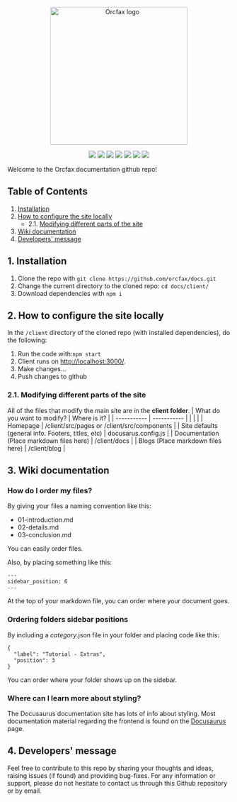 <p align="center">
  <img src="https://pbs.twimg.com/profile_images/1475500018689732611/Vfiycs49_400x400.jpg" alt="Orcfax logo"width="310">
</p>
<p align="center">
<img src="https://img.shields.io/badge/javascript-%23323330.svg?style=for-the-badge&logo=javascript&logoColor=%23F7DF1E"/>
<img src="https://img.shields.io/badge/markdown-%23000000.svg?style=for-the-badge&logo=markdown&logoColor=white"/>
<img src="https://img.shields.io/badge/shell_script-%23121011.svg?style=for-the-badge&logo=gnu-bash&logoColor=white"/>
<img src="https://img.shields.io/badge/nginx-%23009639.svg?style=for-the-badge&logo=nginx&logoColor=white"/>
<img src="https://img.shields.io/badge/github-%23121011.svg?style=for-the-badge&logo=github&logoColor=white"/>
<img src="https://img.shields.io/badge/React-20232A?style=for-the-badge&logo=react&logoColor=61DAFB"/>
<img src="https://img.shields.io/badge/Flask-20232A?style=for-the-badge&logo=flask&logoColor=white"/>
</p>
Welcome to the Orcfax documentation github repo!

## Table of Contents
1. [Installation](https://github.com/orcfax/docs#1-installation)
2. [How to configure the site locally](https://github.com/orcfax/docs#2-how-to-configure-the-site-locally)
   * 2.1. [Modifying different parts of the site](https://github.com/orcfax/docs#21-modifying-different-parts-of-the-site)
3. [Wiki documentation](https://github.com/orcfax/docs#3-wiki-documentation)
4. [Developers' message](https://github.com/orcfax/docs#4-developers-message)


## 1. Installation

<ol>
  <li>Clone the repo with <code>git clone https://github.com/orcfax/docs.git</code></li>
  <li>Change the current directory to the cloned repo: <code>cd docs/client/</code></li>
  <li>Download dependencies with <code>npm i</code></li>
</ol>

## 2. How to configure the site locally

In the `/client` directory of the cloned repo (with installed dependencies), do the following:
<ol>
  <li>Run the code with:<code>npm start</code></li>
  <li>Client runs on <a href="http://localhost:3000/" target="_blank">http://localhost:3000/</a>.</li>
  <li>Make changes...</li>
  <li>Push changes to github</li>
</ol>

### 2.1. Modifying different parts of the site

All of the files that modify the main site are in the <b>client folder</b>.
|    What do you want to modify?   | Where is it?    |
| ----------- | ----------- |
|       |     |
| Homepage   | /client/src/pages or /client/src/components        |
| Site defaults (general info. Footers, titles, etc)   | docusarus.config.js       |
| Documentation (Place markdown files here)   | /client/docs       |
| Blogs (Place markdown files here)   | /client/blog       |


## 3. Wiki documentation

### How do I order my files?

By giving your files a naming convention like this:
<ul>
  <li>01-introduction.md</li>
  <li>02-details.md</li>
  <li>03-conclusion.md</li>
</ul>

You can easily order files.

Also, by placing something like this:
```
---
sidebar_position: 6
---
```
At the top of your markdown file, you can order where your document goes.

### Ordering folders sidebar positions

By including a _category_.json file in your folder and placing code like this:

```
{
  "label": "Tutorial - Extras",
  "position": 3
}
```

You can order where your folder shows up on the sidebar.

### Where can I learn more about styling?
The Docusaurus documentation site has lots of info about styling. Most documentation material regarding the frontend is found on the [Docusaurus](https://docusaurus.io/docs) page.


## 4. Developers' message
Feel free to contribute to this repo by sharing your thoughts and ideas, raising issues (if found) and providing bug-fixes. 
For any information or support, please do not hesitate to contact us through this Github repository or by email.
